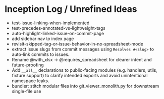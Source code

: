 # Inception Log / Unrefined Ideas

- test-issue-linking-when-implemented
- test-precedes-annotated-vs-lightweight-tags
- auto-highlight-linked-issue-on-commit-page
- add sidebar nav to index page
- revisit-skipped-tag-or-issue-behavior-in-no-spreadsheet-mode
- extract issue slugs from commit messages using `Resolves #<slug>` to auto-link commits to issues.
- Rename @with_xlsx → @requires_spreadsheet for clearer intent and future-proofing
- Add `__all__` declarations to public-facing modules (e.g. handlers, utils, fixture support)
  to clarify intended exports and avoid unintentional namespace leaks.
- bundler: stitch modular files into git_viewer_monolith.py for downstream single-file use
